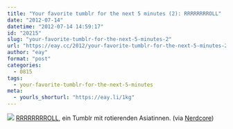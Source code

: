 ```yaml
---
title: "Your favorite tumblr for the next 5 minutes (2): RRRRRRRROLL"
date: "2012-07-14"
datetime: "2012-07-14 14:59:17"
id: "20215"
slug: "your-favorite-tumblr-for-the-next-5-minutes-2"
url: "https://eay.cc/2012/your-favorite-tumblr-for-the-next-5-minutes-2/"
author: "eay"
format: "post"
categories:
  - 0815
tags:
  - your-favorite-tumblr-for-the-next-5-minutes
meta:
  - yourls_shorturl: "https://eay.li/1kg"
---
```


![](https://eay.cc/uploads/2012/rrrrrrrroll.gif) [RRRRRRRROLL](http://rrrrrrrroll.tumblr.com/), ein Tumblr mit rotierenden Asiatinnen. (via [Nerdcore](http://www.crackajack.de/2012/07/14/rrrrrrrroll/))
